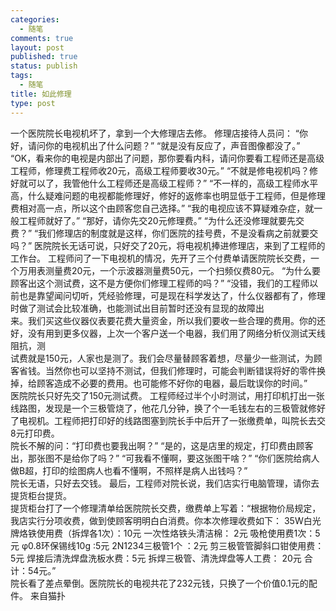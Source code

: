 ```yaml
--- 
categories: 
  - 随笔
comments: true
layout: post
published: true
status: publish
tags: 
  - 随笔
title: 如此修理
type: post
---
```

一个医院院长电视机坏了，拿到一个大修理店去修。  修理店接待人员问： “你好，请问你的电视机出了什么问题？”  “就是没有反应了，声音图像都没了。”  “OK，看来你的电视是内部出了问题，那你要看内科，请问你要看工程师还是高级工程师，修理费工程师收20元，高级工程师要收30元。”  “不就是修电视机吗？修好就可以了，我管他什么工程师还是高级工程师？”  “不一样的，高级工程师水平高，什么疑难问题的电视都能修理好，修好的返修率也明显低于工程师，但是修理费相对高一点，所以这个由顾客您自己选择。”  “我的电视应该不算疑难杂症，就一般工程师就好了。” <!--more-->    “那好，请你先交20元修理费。”  “为什么还没修理就要先交费？”  “我们修理店的制度就是这样，你们医院的挂号费，不是没看病之前就要交吗？”  医院院长无话可说，只好交了20元，将电视机捧进修理店，来到了工程师的工作台。  工程师问了一下电视机的情况，先开了三个付费单请医院院长交费，一个万用表测量费20元，一个示波器测量费50元，一个扫频仪费80元。  “为什么要顾客出这个测试费，这不是方便你们修理工程师的吗？”  “没错，我们的工程师以前也是靠望闻问切听，凭经验修理，可是现在科学发达了，什么仪器都有了，修理时做了测试会比较准确，也能测试出目前暂时还没有显现的故障出   <br>来。我们买这些仪器仪表要花费大量资金，所以我们要收一些合理的费用。你的还好，没有用到更多仪器，上次一个客户送一个电器，我们用了网络分析仪测试天线阻抗，测    <br>试费就是150元，人家也是测了。我们会尽量替顾客着想，尽量少一些测试，为顾客省钱。当然你也可以坚持不测试，但我们修理时，可能会判断错误将好的零件换掉，给顾客造成不必要的费用。也可能修不好你的电器，最后耽误你的时间。”    <br>医院院长只好先交了150元测试费。 工程师经过半个小时测试，用打印机打出一张线路图，发现是一个三极管烧了，他花几分钟，换了个一毛钱左右的三极管就修好了电视机。工程师把打印好的线路图塞到院长手中后开了一张缴费单，叫院长去交8元打印费。    <br>院长不解的问：“打印费也要我出啊？”  “是的，这是店里的规定，打印费由顾客出，那张图不是给你了吗？”  “可我看不懂啊，要这张图干啥？”  “你们医院给病人做B超，打印的绘图病人也看不懂啊，不照样是病人出钱吗？”   <br>院长无语，只好去交钱。 最后，工程师对院长说，我们店实行电脑管理，请你去提货柜台提货。    <br>提货柜台打了一个修理清单给医院院长交费，缴费单上写着：“根据物价局规定，我店实行分项收费，做到使顾客明明白白消费。你本次修理收费如下： 35W白光牌烙铁使用费（拆焊各1次）：10元 一次性烙铁头清洁棉： 2元 吸枪使用费1次：5元 φ0.8环保锡线10g :5元 2N1234三极管1个 ：2元 剪三极管管脚斜口钳使用费：5元 焊接后清洗焊盘洗板水费：5元 拆焊三极管、清洗焊盘等人工费： 20元 合计：54元。”    <br>院长看了差点晕倒。医院院长的电视共花了232元钱，只换了一个价值0.1元的配件。  来自猫扑
